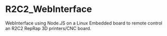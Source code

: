 R2C2_WebInterface
=================

WebInterface using Node.JS on a Linux Embedded board to remote control an R2C2 RepRap 3D printers/CNC board.